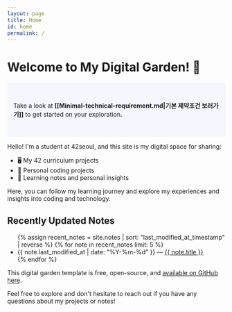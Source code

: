 ```yaml
---
layout: page
title: Home
id: home
permalink: /
---
```


# Welcome to My Digital Garden! 🌱

<p style="padding: 3em 1em; background: #f5f7ff; border-radius: 4px;">
  Take a look at <span style="font-weight: bold">[[Minimal-technical-requirement.md|기본 제약조건 보러가기]]</span> to get started on your exploration.
</p>

Hello! I'm a student at 42seoul, and this site is my digital space for sharing:

- 🖥️ My 42 curriculum projects
- 🚀 Personal coding projects
- 📝 Learning notes and personal insights

Here, you can follow my learning journey and explore my experiences and insights into coding and technology.

## Recently Updated Notes

<ul>
  {% assign recent_notes = site.notes | sort: "last_modified_at_timestamp" | reverse %}
  {% for note in recent_notes limit: 5 %}
    <li>
      {{ note.last_modified_at | date: "%Y-%m-%d" }} — <a class="internal-link" href="{{ site.baseurl }}{{ note.url }}">{{ note.title }}</a>
    </li>
  {% endfor %}
</ul>

This digital garden template is free, open-source, and [available on GitHub here](https://github.com/maximevaillancourt/digital-garden-jekyll-template).

Feel free to explore and don't hesitate to reach out if you have any questions about my projects or notes!

<style>
  .wrapper {
    max-width: 46em;
  }
</style>